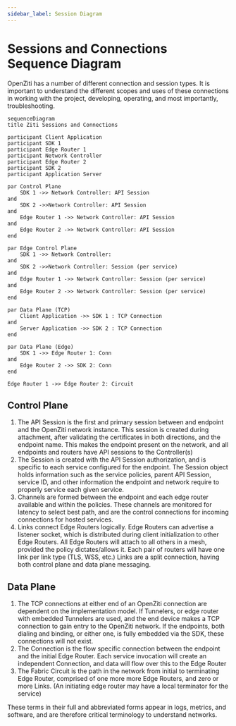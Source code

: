 ```yaml
---
sidebar_label: Session Diagram
---
```


# Sessions and Connections Sequence Diagram

OpenZiti has a number of different connection and session types.  It is important to understand the different scopes and uses of these connections in working with the project, developing, operating, and most importantly, troubleshooting.

```mermaid
sequenceDiagram
title Ziti Sessions and Connections

participant Client Application
participant SDK 1
participant Edge Router 1
participant Network Controller
participant Edge Router 2
participant SDK 2
participant Application Server

par Control Plane
	SDK 1 ->> Network Controller: API Session
and 
	SDK 2 ->>Network Controller: API Session
and 
	Edge Router 1 ->> Network Controller: API Session
and 
	Edge Router 2 ->> Network Controller: API Session
end

par Edge Control Plane
	SDK 1 ->> Network Controller: 
and 
	SDK 2 ->>Network Controller: Session (per service)
and 
	Edge Router 1 ->> Network Controller: Session (per service)
and 
	Edge Router 2 ->> Network Controller: Session (per service)
end

par Data Plane (TCP)
	Client Application ->> SDK 1 : TCP Connection
and
	Server Application ->> SDK 2 : TCP Connection
end

par Data Plane (Edge)
	SDK 1 ->> Edge Router 1: Conn
and 
	Edge Router 2 ->> SDK 2: Conn
end

Edge Router 1 ->> Edge Router 2: Circuit
```

## Control Plane

1. The API Session is the first and primary session between and endpoint and the OpenZiti network instance.  This session is created during attachment, after validating the certificates in both directions, and the endpoint name.  This makes the endpoint present on the network, and all endpoints and routers have API sessions to the Controller(s)
2. The Session is created with the API Session authorization, and is specific to each service configured for the endpoint.  The Session object holds information such as the service policies, parent API Session, service ID, and other information the endpoint and network require to properly service each given service.
3. Channels are formed between the endpoint and each edge router available and within the policies.  These channels are monitored for latency to select best path, and are the control connections for incoming connections for hosted services.
4. Links connect Edge Routers logically.  Edge Routers can advertise a listener socket, which is distributed during client initialization to other Edge Routers.  All Edge Routers will attach to all others in a mesh, provided the policy dictates/allows it.  Each pair of routers will have one link per link type (TLS, WSS, etc.)  Links are a split connection, having both control plane and data plane messaging.

## Data Plane

  1. The TCP connections at either end of an OpenZiti connection are dependent on the implementation model.  If Tunnelers, or edge router with embedded Tunnelers are used, and the end device makes a TCP connection to gain entry to the OpenZiti network.  If the endpoints, both dialing and binding, or either one, is fully embedded via the SDK, these connections will not exist.
  2. The Connection is the flow specific connection between the endpoint and the initial Edge Router.  Each service invocation will create an independent Connection, and data will flow over this to the Edge Router
  3. The Fabric Circuit is the path in the network from initial to terminating Edge Router, comprised of one more more Edge Routers, and zero or more Links. (An initiating edge router may have a local terminator for the service) 

These terms in their full and abbreviated forms appear in logs, metrics, and software, and are therefore critical terminology to understand networks.
